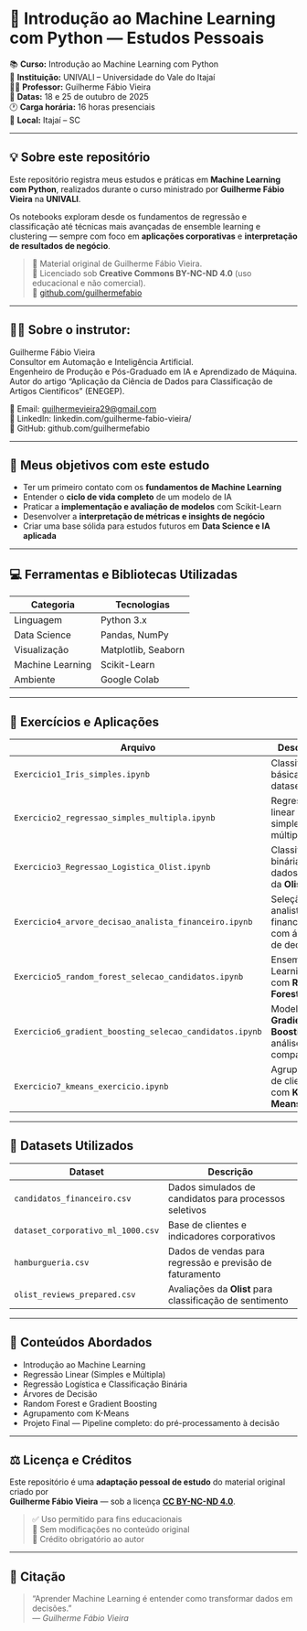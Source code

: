 # 🧠 Introdução ao Machine Learning com Python — Estudos Pessoais  

📚 **Curso:** Introdução ao Machine Learning com Python  
🏫 **Instituição:** UNIVALI – Universidade do Vale do Itajaí  
👨‍🏫 **Professor:** Guilherme Fábio Vieira  
📅 **Datas:** 18 e 25 de outubro de 2025  
🕐 **Carga horária:** 16 horas presenciais  
📍 **Local:** Itajaí – SC  

---

## 💡 Sobre este repositório

Este repositório registra meus estudos e práticas em **Machine Learning com Python**, realizados durante o curso ministrado por **Guilherme Fábio Vieira** na **UNIVALI**.

Os notebooks exploram desde os fundamentos de regressão e classificação até técnicas mais avançadas de ensemble learning e clustering — sempre com foco em **aplicações corporativas** e **interpretação de resultados de negócio**.

> 🔸 Material original de Guilherme Fábio Vieira.  
> 🔸 Licenciado sob **Creative Commons BY-NC-ND 4.0** (uso educacional e não comercial).  
> 🔗 [github.com/guilhermefabio](https://github.com/guilhermefabio)

---

## 👨‍🏫 Sobre o instrutor:
Guilherme Fábio Vieira  
Consultor em Automação e Inteligência Artificial.  
Engenheiro de Produção e Pós-Graduado em IA e Aprendizado de Máquina.  
Autor do artigo “Aplicação da Ciência de Dados para Classificação de Artigos Científicos” (ENEGEP).  

📧 Email: guilhermevieira29@gmail.com  
🔗 LinkedIn: linkedin.com/guilherme-fabio-vieira/  
🐙 GitHub: github.com/guilhermefabio  

---

## 🎯 Meus objetivos com este estudo

- Ter um primeiro contato com os **fundamentos de Machine Learning**
- Entender o **ciclo de vida completo** de um modelo de IA  
- Praticar a **implementação e avaliação de modelos** com Scikit-Learn  
- Desenvolver a **interpretação de métricas e insights de negócio**  
- Criar uma base sólida para estudos futuros em **Data Science e IA aplicada**

---

## 💻 Ferramentas e Bibliotecas Utilizadas

| Categoria | Tecnologias |
|------------|-------------|
| Linguagem | Python 3.x |
| Data Science | Pandas, NumPy |
| Visualização | Matplotlib, Seaborn |
| Machine Learning | Scikit-Learn |
| Ambiente | Google Colab |

---

## 📘 Exercícios e Aplicações

| Arquivo | Descrição |
|----------|------------|
| `Exercicio1_Iris_simples.ipynb` | Classificação básica com o dataset **Iris** |
| `Exercicio2_regressao_simples_multipla.ipynb` | Regressão linear simples e múltipla |
| `Exercicio3_Regressao_Logistica_Olist.ipynb` | Classificação binária com dados reais da **Olist** |
| `Exercicio4_arvore_decisao_analista_financeiro.ipynb` | Seleção de analistas financeiros com árvore de decisão |
| `Exercicio5_random_forest_selecao_candidatos.ipynb` | Ensemble Learning com **Random Forest** |
| `Exercicio6_gradient_boosting_selecao_candidatos.ipynb` | Modelos de **Gradient Boosting** e análise comparativa |
| `Exercicio7_kmeans_exercicio.ipynb` | Agrupamento de clientes com **K-Means** |

---

## 🧩 Datasets Utilizados

| Dataset | Descrição |
|----------|------------|
| `candidatos_financeiro.csv` | Dados simulados de candidatos para processos seletivos |
| `dataset_corporativo_ml_1000.csv` | Base de clientes e indicadores corporativos |
| `hamburgueria.csv` | Dados de vendas para regressão e previsão de faturamento |
| `olist_reviews_prepared.csv` | Avaliações da **Olist** para classificação de sentimento |

---

## 🧠 Conteúdos Abordados

- Introdução ao Machine Learning  
- Regressão Linear (Simples e Múltipla)  
- Regressão Logística e Classificação Binária  
- Árvores de Decisão  
- Random Forest e Gradient Boosting  
- Agrupamento com K-Means  
- Projeto Final — Pipeline completo: do pré-processamento à decisão  

---

## ⚖️ Licença e Créditos

Este repositório é uma **adaptação pessoal de estudo** do material original criado por  
**Guilherme Fábio Vieira** — sob a licença **[CC BY-NC-ND 4.0](https://creativecommons.org/licenses/by-nc-nd/4.0/deed.pt)**.

> ✅ Uso permitido para fins educacionais  
> 🚫 Sem modificações no conteúdo original  
> 💬 Crédito obrigatório ao autor  

---

## 💬 Citação

> “Aprender Machine Learning é entender como transformar dados em decisões.”  
> — *Guilherme Fábio Vieira*

